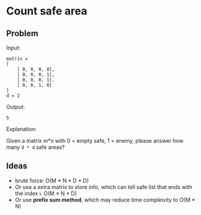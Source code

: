 # Count safe area 

## Problem 

Input: 

```
matrix = 
[
	[ 0, 0, 0, 0],
	[ 0, 0, 0, 1],
	[ 0, 0, 0, 1],
	[ 0, 0, 1, 0]
]
d = 2 	
```

Output: 

```
5
```

Explanation: 

Given a matrix m*n with 0 = empty safe, 1 = enemy, please answer how many  `d * d` safe areas?


## Ideas

* brute force: O(M * N * D * D)
* Or use a extra matrix to store info, which can tell safe list that ends with the index i. O(M * N * D)
* Or use **prefix sum method**, which may reduce time compleixity to O(M * N)